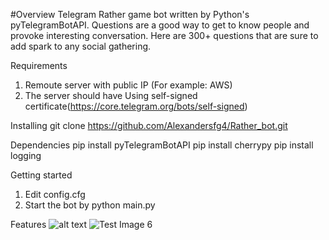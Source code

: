 #Overview
Telegram Rather game bot written by Python's pyTelegramBotAPI.
Questions are a good way to get to know people and provoke interesting conversation. Here are 300+ questions that are sure to add spark to any social gathering.

Requirements
1. Remoute server with public IP (For example: AWS)
2. The server should have Using self-signed certificate(https://core.telegram.org/bots/self-signed)

Installing
git clone https://github.com/Alexandersfg4/Rather_bot.git


Dependencies
pip install pyTelegramBotAPI
pip install cherrypy
pip install logging

Getting started
1. Edit config.cfg
2. Start the bot by python main.py
  
Features
![alt text](https://github.com/[username]/[reponame]/blob/[branch]/Screenshot%202020-09-26%20at%2013.42.25.png?raw=true)
![Test Image 6](master/Screenshot%202020-09-26%20at%2013.42.25.png)
